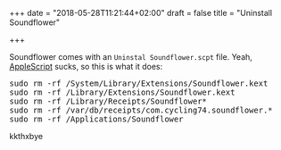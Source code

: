 +++
date = "2018-05-28T11:21:44+02:00"
draft = false
title = "Uninstall Soundflower"

+++

Soundflower comes with an `Uninstal Soundflower.scpt` file. Yeah, [AppleScript](https://en.wikipedia.org/wiki/Pile_of_Poo_emoji) sucks, so this is what it does:

<pre>
sudo rm -rf /System/Library/Extensions/Soundflower.kext
sudo rm -rf /Library/Extensions/Soundflower.kext
sudo rm -rf /Library/Receipts/Soundflower*
sudo rm -rf /var/db/receipts/com.cycling74.soundflower.*
sudo rm -rf /Applications/Soundflower
</pre>


kkthxbye
